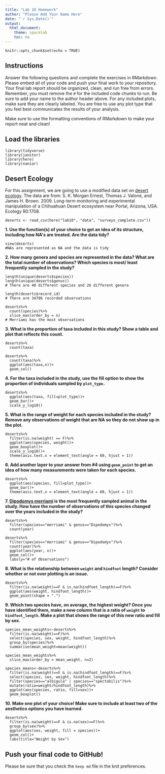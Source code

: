 ```yaml
---
title: "Lab 10 Homework"
author: "Please Add Your Name Here"
date: "`r Sys.Date()`"
output:
  html_document:
    theme: spacelab
    toc: no
---
```


```{r setup, include=FALSE}
knitr::opts_chunk$set(echo = TRUE)
```

## Instructions
Answer the following questions and complete the exercises in RMarkdown. Please embed all of your code and push your final work to your repository. Your final lab report should be organized, clean, and run free from errors. Remember, you must remove the `#` for the included code chunks to run. Be sure to add your name to the author header above. For any included plots, make sure they are clearly labeled. You are free to use any plot type that you feel best communicates the results of your analysis.  

Make sure to use the formatting conventions of RMarkdown to make your report neat and clean!  

## Load the libraries
```{r message=FALSE, warning=FALSE}
library(tidyverse)
library(janitor)
library(here)
library(naniar)
``` 

## Desert Ecology
For this assignment, we are going to use a modified data set on [desert ecology](http://esapubs.org/archive/ecol/E090/118/). The data are from: S. K. Morgan Ernest, Thomas J. Valone, and James H. Brown. 2009. Long-term monitoring and experimental manipulation of a Chihuahuan Desert ecosystem near Portal, Arizona, USA. Ecology 90:1708.
```{r}
deserts <- read_csv(here("lab10", "data", "surveys_complete.csv"))
```

**1. Use the function(s) of your choice to get an idea of its structure, including how NA's are treated. Are the data tidy?**
```{r}
view(deserts)
#NAs are represented as NA and the data is tidy
```


**2. How many genera and species are represented in the data? What are the total number of observations? Which species is most/ least frequently sampled in the study?**
```{r}
length(unique(deserts$species))
length(unique(deserts$genus))
# There are 40 different species and 26 different genera
```
```{r}
length(deserts$record_id)
# There are 34786 recorded observations
```
```{r}
deserts%>%
  count(species)%>%
  slice_max(order_by = n)
# Merriami has the most observations
```


**3. What is the proportion of taxa included in this study? Show a table and plot that reflects this count.**
```{r}
deserts%>%
  count(taxa)
```
```{r}
deserts%>%
  count(taxa)%>%
  ggplot(aes(taxa,n))+
  geom_col()
```

**4. For the taxa included in the study, use the fill option to show the proportion of individuals sampled by `plot_type.`**
```{r}
deserts%>%
  ggplot(aes(taxa, fill=plot_type))+
  geom_bar()+
  scale_y_log10()
```

**5. What is the range of weight for each species included in the study? Remove any observations of weight that are NA so they do not show up in the plot.**
```{r}
deserts%>%
  filter(is.na(weight) == F)%>%
  ggplot(aes(species, weight))+
  geom_boxplot()+
  scale_y_log10()+
  theme(axis.text.x = element_text(angle = 60, hjust = 1))
```

**6. Add another layer to your answer from #4 using `geom_point` to get an idea of how many measurements were taken for each species.**
```{r}
deserts%>%
  ggplot(aes(species, fill=plot_type))+
  geom_bar()+
  theme(axis.text.x = element_text(angle = 60, hjust = 1))
```

**7. [Dipodomys merriami](https://en.wikipedia.org/wiki/Merriam's_kangaroo_rat) is the most frequently sampled animal in the study. How have the number of observations of this species changed over the years included in the study?**
```{r}
deserts%>%
  filter(species=="merriami" & genus=="Dipodomys")%>%
  count(year)
```
```{r}
deserts%>%
  filter(species=="merriami" & genus=="Dipodomys")%>%
  count(year)%>%
  ggplot(aes(year, n))+
  geom_col()+
  labs(y="# of Observations")
```

**8. What is the relationship between `weight` and `hindfoot` length? Consider whether or not over plotting is an issue.**
```{r}
deserts%>%
  filter(is.na(weight)==F & is.na(hindfoot_length)==F)%>%
  ggplot(aes(weight, hindfoot_length))+
  geom_point(shape = ".")
```

**9. Which two species have, on average, the highest weight? Once you have identified them, make a new column that is a ratio of `weight` to `hindfoot_length`. Make a plot that shows the range of this new ratio and fill by sex.**
```{r}
species_mean_weights<-deserts%>%
  filter(is.na(weight)==F)%>%
  select(species, sex, weight, hindfoot_length)%>%
  group_by(species)%>%
  summarise(mean_weight=mean(weight))

species_mean_weights%>%
  slice_max(order_by = mean_weight, n=2)
```

```{r}
species_means<-deserts%>%
  filter(is.na(weight)==F & is.na(hindfoot_length)==F)%>%
  select(species, sex, weight, hindfoot_length)%>%
  filter(species=="albigula" | species=="spectabilis")%>%
  mutate(ratio=weight/hindfoot_length)%>%
  ggplot(aes(species, ratio, fill=sex))+
  geom_boxplot()
```

**10. Make one plot of your choice! Make sure to include at least two of the aesthetics options you have learned.**
```{r}
deserts%>%
  filter(is.na(weight)==F & is.na(sex)==F)%>%
  group_by(sex)%>%
  ggplot(aes(sex, weight, fill = species))+
  geom_col()+
  labs(title="Weight by Sex")
```

## Push your final code to GitHub!
Please be sure that you check the `keep md` file in the knit preferences. 